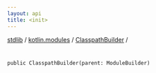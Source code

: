```yaml
---
layout: api
title: <init>
---
```

[stdlib](../../index.html) / [kotlin.modules](../index.html) / [ClasspathBuilder](index.html) / [<init>](_init_.html)

# <init>

```
public ClasspathBuilder(parent: ModuleBuilder)
```
